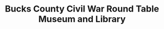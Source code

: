 ---
layout: repo
title: "Bucks County Civil War Round Table Museum and Library"
id: 13471
permalink: repos/13471/
---